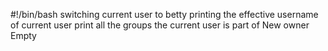 #!/bin/bash
switching current user to betty
printing the effective username of current user
print all the groups the current user is part of
New owner
Empty
 
